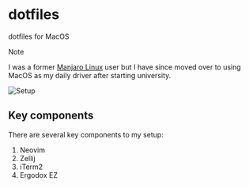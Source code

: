 # dotfiles

dotfiles for MacOS

> [!NOTE]
> I was a former [Manjaro Linux](https://manjaro.org/) user but I have since
> moved over to using MacOS as my daily driver after starting university.

![Setup](./res/setup.png)

## Key components

There are several key components to my setup:

1. Neovim
2. Zellij
3. iTerm2
4. Ergodox EZ
